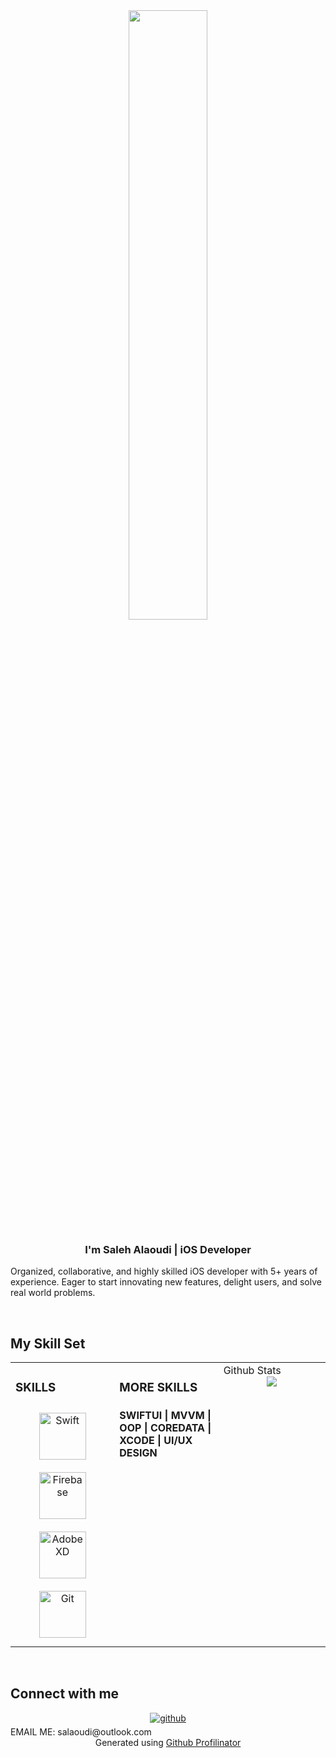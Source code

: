 <div align="center">
<img src="https://rishavanand.github.io/static/images/greetings.gif" align="center" style="width: 50%" />
</div>  
  

### <div align="center">I'm Saleh Alaoudi | iOS Developer </div>  
  

Organized, collaborative, and highly skilled iOS developer with 5+ years of  
experience. Eager to start innovating new features, delight users,
and solve real world problems.

  
  

  
  

<br/>  


## My Skill Set  
<table><tr><td valign="top" width="33%">



### SKILLS  
<div align="center">  
<img style="margin: 10px" src="https://profilinator.rishav.dev/skills-assets/swift-original-wordmark.svg" alt="Swift" height="75" />  
<img style="margin: 10px" src="https://profilinator.rishav.dev/skills-assets/firebase.png" alt="Firebase" height="75" />  
<img style="margin: 10px" src="https://profilinator.rishav.dev/skills-assets/adobexd.png" alt="Adobe XD" height="75" />  
<img style="margin: 10px" src="https://profilinator.rishav.dev/skills-assets/git-scm-icon.svg" alt="Git" height="75" />  
</div>

</td><td valign="top" width="33%">



### MORE SKILLS  
#### SWIFTUI | MVVM | OOP | COREDATA | XCODE | UI/UX DESIGN   


</td><td valign="top" width="40%">
Github Stats  
<div align="center"><img src="https://github-readme-stats.vercel.app/api?username=salaoudi&show_icons=true&count_private=true&hide_border=true" align="center" /></div>  

</td></tr></table>  

<br/>  


## Connect with me  
<div align="center">
<a href="https://github.com/salaoudi" target="_blank">
<img src=https://img.shields.io/badge/github-%2324292e.svg?&style=for-the-badge&logo=github&logoColor=white alt=github style="margin-bottom: 5px;" />
</a>  
</div>  
EMAIL ME: salaoudi@outlook.com
<div align="center">Generated using <a href="https://profilinator.rishav.dev/" target="_blank">Github Profilinator</a></div>
